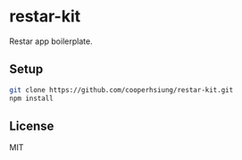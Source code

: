 # restar-kit

Restar app boilerplate.

## Setup

```bash
git clone https://github.com/cooperhsiung/restar-kit.git
npm install
```

## License

MIT
